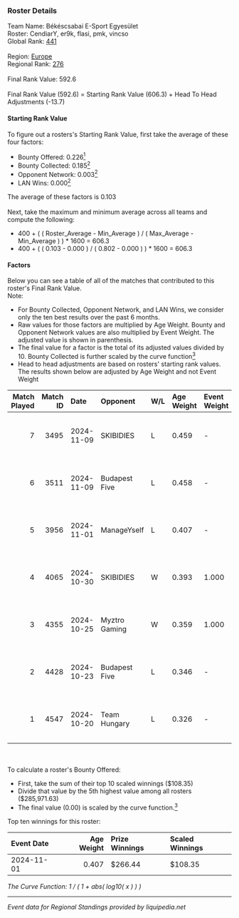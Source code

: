 ### Roster Details<br />
Team Name: Békéscsabai E-Sport Egyesület<br />
Roster: CendiarY, er9k, flasi, pmk, vincso<br />
Global Rank: [441](../../standings_global_2025_02_28.md)<br />
<br />
Region: [Europe]( ../../standings_europe_2025_02_28.md)<br />
Regional Rank: [276]( ../../standings_europe_2025_02_28.md)<br />
<br />
Final Rank Value:  592.6<br />
<br />
Final Rank Value (592.6) = Starting Rank Value (606.3) + Head To Head Adjustments (-13.7)<br />

#### Starting Rank Value<br />
To figure out a rosters's Starting Rank Value, first take the average of these four factors:<br />
- Bounty Offered: 0.226[<sup>1</sup>](#table2)
- Bounty Collected: 0.185[<sup>2</sup>](#table1)
- Opponent Network: 0.003[<sup>2</sup>](#table1)
- LAN Wins: 0.000[<sup>2</sup>](#table1)

The average of these factors is 0.103<br />
<br />
Next, take the maximum and minimum average across all teams and compute the following:<br />
- 400 + ( ( Roster_Average - Min_Average ) / ( Max_Average - Min_Average ) ) * 1600 = 606.3
- 400 + ( ( 0.103 - 0.000 ) / ( 0.802 - 0.000 ) ) * 1600 = 606.3


#### Factors<br />
Below you can see a table of all of the matches that contributed to this roster's Final Rank Value.<br />
Note:<br />

- For Bounty Collected, Opponent Network, and LAN Wins, we consider only the ten best results over the past 6 months.
- Raw values for those factors are multiplied by Age Weight. Bounty and Opponent Network values are also multiplied by Event Weight. The adjusted value is shown in parenthesis.
- The final value for a factor is the total of its adjusted values divided by 10. Bounty Collected is further scaled by the curve function[<sup>3</sup>](#curveFunction)
- Head to head adjustments are based on rosters' starting rank values. The results shown below are adjusted by Age Weight and not Event Weight
<span id="table1"></span><br />


| Match Played | Match ID | Date       | Opponent      | W/L | Age Weight | Event Weight | Bounty Collected | Opponent Network | LAN Wins  | H2H Adj. | Roster                             |
| -: | -: | :- | :- | :- | :- | :- | :- | :- | :- | -: | :- |
|            7 |     3495 | 2024-11-09 | SKIBIDIES     | L   | 0.459      | -            | -                | -                | -         |    -6.50 | CendiarY, er9k, flasi, pmk, vincso |
|            6 |     3511 | 2024-11-09 | Budapest Five | L   | 0.458      | -            | -                | -                | -         |    -5.70 | CendiarY, er9k, flasi, pmk, vincso |
|            5 |     3956 | 2024-11-01 | ManageYself   | L   | 0.407      | -            | -                | -                | -         |    -7.00 | CendiarY, er9k, kewS, pmk, vincso  |
|            4 |     4065 | 2024-10-30 | SKIBIDIES     | W   | 0.393      | 1.000        | 0.001 (0.000)    | 0.057 (0.022)    | 0 (0.000) |     6.90 | CendiarY, er9k, kewS, pmk, vincso  |
|            3 |     4355 | 2024-10-25 | Myztro Gaming | W   | 0.359      | 1.000        | 0.000 (0.000)    | 0.017 (0.006)    | 0 (0.000) |     5.45 | CendiarY, er9k, kewS, pmk, vincso  |
|            2 |     4428 | 2024-10-23 | Budapest Five | L   | 0.346      | -            | -                | -                | -         |    -4.47 | CendiarY, er9k, kewS, pmk, vincso  |
|            1 |     4547 | 2024-10-20 | Team Hungary  | L   | 0.326      | -            | -                | -                | -         |    -2.39 | CendiarY, er9k, kewS, pmk, vincso  |

<br />
<span id="table2"></span><br />
To calculate a roster's Bounty Offered:<br />

- First, take the sum of their top 10 scaled winnings ($108.35)
- Divide that value by the 5th highest value among all rosters ($285,971.63)
- The final value (0.00) is scaled by the curve function.[<sup>3</sup>](#curveFunction)

Top ten winnings for this roster:<br />

| Event Date | Age Weight | Prize Winnings | Scaled Winnings |
| :- | -: | :- | :- |
| 2024-11-01 |      0.407 | $266.44        | $108.35         |


<span id="curveFunction"></span>_The Curve Function: 1 / ( 1 + abs( log10( x ) ) )_<br />

---
_Event data for Regional Standings provided by liquipedia.net_<br />
